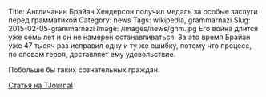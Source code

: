 Title: Англичанин Брайан Хендерсон получил медаль за особые заслуги перед грамматикой
Category: news
Tags: wikipedia, grammarnazi
Slug: 2015-02-05-grammarnazi
Image: /images/news/gnm.jpg
Его война длится уже семь лет и он не намерен останавливаться. За это время Брайан уже 47 тысяч раз исправил одну и ту же ошибку, потому что процесс, по словам героя, доставляет ему удовольствие.

Побольше бы таких сознательных граждан.

[Статья на TJournal](http://tjournal.ru/paper/wikimaniac)